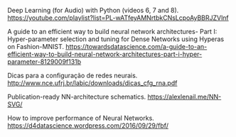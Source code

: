 
Deep Learning (for Audio) with Python (videos 6, 7 and 8). https://youtube.com/playlist?list=PL-wATfeyAMNrtbkCNsLcpoAyBBRJZVlnf

A guide to an efficient way to build neural network architectures- Part I: Hyper-parameter selection and tuning for Dense Networks using Hyperas on Fashion-MNIST. https://towardsdatascience.com/a-guide-to-an-efficient-way-to-build-neural-network-architectures-part-i-hyper-parameter-8129009f131b

Dicas para a configuração de redes neurais. http://www.nce.ufrj.br/labic/downloads/dicas_cfg_rna.pdf

Publication-ready NN-architecture schematics. https://alexlenail.me/NN-SVG/

How to improve performance of Neural Networks. https://d4datascience.wordpress.com/2016/09/29/fbf/
